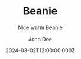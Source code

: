 ---
title: "Beanie"
subtitle: "Nice warm Beanie"
meta_title: ""
description: "Muts"
date: 2024-03-02T12:00:00.000Z
price: 15,00
photo:
    enable: true
    image: "images/shop/2024/beanie_1200x1200.png"
    photographer: ""
categories: [""]
author: "John Doe"
tags: [""]
draft: false
---
